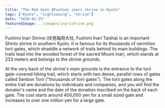 ```yaml
---
title: "The Red Gate @Fushimi inari shrine in Kyoto"
tags: ["Kyoto", "sightseeing", "shrine"]
date: "2020-01-25"
featuredImage: ../images/inarishrine.png
---
```



Fushimi Inari Shrine (伏見稲荷大社, Fushimi Inari Taisha) is an important Shinto shrine in southern Kyoto. It is famous for its thousands of vermilion torii gates, which straddle a network of trails behind its main buildings. The trails lead into the wooded forest of the sacred Mount Inari, which stands at 233 meters and belongs to the shrine grounds.

At the very back of the shrine's main grounds is the entrance to the torii gate-covered hiking trail, which starts with two dense, parallel rows of gates called Senbon Torii ("thousands of torii gates"). The torii gates along the entire trail are donations by individuals and companies, and you will find the donator's name and the date of the donation inscribed on the back of each gate. The cost starts around 400,000 yen for a small sized gate and increases to over one million yen for a large gate.